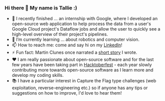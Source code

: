 ### Hi there 👋 My name is Tallie :)

- 🔭 I recently finished ... an internship with Google, where I developed an open-source web application to help process the data from a user's Google Cloud project's Dataflow jobs and allow the user to quickly see a high-level overview of their project's pipelines.
- 🌱 I’m currently learning ... about robotics and computer vision.
- 📫 How to reach me: come and say hi on my [LinkedIn](https://www.linkedin.com/in/tallie-blanshard-7b744b132/)!
- ⚡ Fun fact: Martin Clunes once narrated a [short story](https://www.captureonestory.com/#/story/CAe3ea9e266eaf3c56d0c6b166e71385cd) I wrote.
- ❤ I am really passionate about open-source software and for the last few years have been taking part in [Hacktoberfest](https://hacktoberfest.digitalocean.com/) - each year slowly contributing more towards open-source software as I learn more and develop my coding skills.
- 📚 I have a particular interest in Capture the Flag type challenges (web exploitation, reverse-engineering etc.) so if anyone has any tips or suggestions on how to improve, I'd love to hear them!
